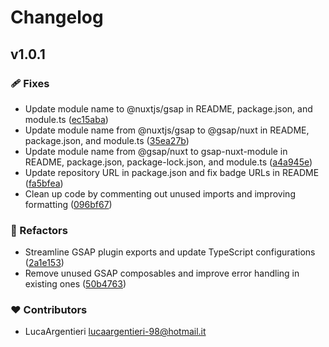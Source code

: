 # Changelog


## v1.0.1


### 🩹 Fixes

- Update module name to @nuxtjs/gsap in README, package.json, and module.ts ([ec15aba](https://github.com/LucaArgentieri/gsap-nuxt-module/commit/ec15aba))
- Update module name from @nuxtjs/gsap to @gsap/nuxt in README, package.json, and module.ts ([35ea27b](https://github.com/LucaArgentieri/gsap-nuxt-module/commit/35ea27b))
- Update module name from @gsap/nuxt to gsap-nuxt-module in README, package.json, package-lock.json, and module.ts ([a4a945e](https://github.com/LucaArgentieri/gsap-nuxt-module/commit/a4a945e))
- Update repository URL in package.json and fix badge URLs in README ([fa5bfea](https://github.com/LucaArgentieri/gsap-nuxt-module/commit/fa5bfea))
- Clean up code by commenting out unused imports and improving formatting ([096bf67](https://github.com/LucaArgentieri/gsap-nuxt-module/commit/096bf67))

### 💅 Refactors

- Streamline GSAP plugin exports and update TypeScript configurations ([2a1e153](https://github.com/LucaArgentieri/gsap-nuxt-module/commit/2a1e153))
- Remove unused GSAP composables and improve error handling in existing ones ([50b4763](https://github.com/LucaArgentieri/gsap-nuxt-module/commit/50b4763))

### ❤️ Contributors

- LucaArgentieri <lucaargentieri-98@hotmail.it>

